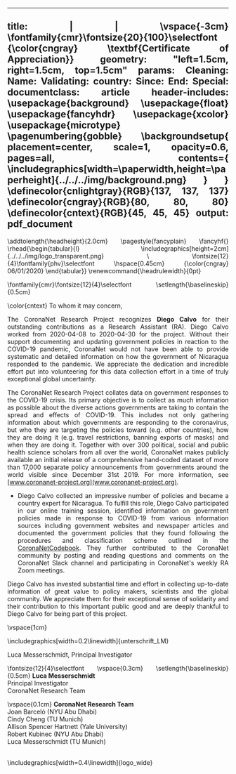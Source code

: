 
---
title: |
  | \vspace{-3cm} \fontfamily{cmr}\fontsize{20}{100}\selectfont {\color{cngray} \textbf{Certificate of Appreciation}}
geometry: "left=1.5cm, right=1.5cm, top=1.5cm"
params:
  Cleaning: 
  Name: 
  Validating: 
  country: 
  Since: 
  End:
  Special:
documentclass: article
header-includes:
  \usepackage{background}
  \usepackage{float}
  \usepackage{fancyhdr}
  \usepackage{xcolor}
  \usepackage{microtype}
  \pagenumbering{gobble}
  \backgroundsetup{
  placement=center,
  scale=1,
  opacity=0.6,
  pages=all,
  contents={
  \includegraphics[width=\paperwidth,height=\paperheight]{../../../img/background.png}
  }
  }
  \definecolor{cnlightgray}{RGB}{137, 137, 137}
  \definecolor{cngray}{RGB}{80, 80, 80}
  \definecolor{cntext}{RGB}{45, 45, 45}
output: pdf_document
---
\addtolength{\headheight}{2.0cm}
\pagestyle{fancyplain}
\fancyhf{}
\rhead{\begin{tabular}{l}
\includegraphics[height=2cm]{../../../img/logo_transparent.png} \\ 
\fontsize{12}{4}\fontfamily{phv}\selectfont \hspace{0.45cm} {\color{cngray} 06/01/2020}
\end{tabular}}
\renewcommand{\headrulewidth}{0pt} 

<style>
body {
text-align: justify}
</style>

\fontfamily{cmr}\fontsize{12}{4}\selectfont
\setlength{\baselineskip}{0.5cm}

\color{cntext}
To whom it may concern, 

The CoronaNet Research Project recognizes **Diego Calvo** for their outstanding contributions as a Research Assistant (RA). Diego Calvo worked from 2020-04-08 to 2020-04-30 for the project. Without their support documenting and updating government policies in reaction to the COVID-19 pandemic, CoronaNet would not have been able to provide systematic and detailed information on how the government of  Nicaragua responded to the pandemic. We appreciate the dedication and incredible effort put into volunteering for this data collection effort in a time of truly exceptional global uncertainty.

The CoronaNet Research Project collates data on government responses to the COVID-19 crisis. Its primary objective is to collect as much information as possible about the diverse actions governments are taking to contain the spread and effects of COVID-19. This includes not only gathering information about which governments are responding to the coronavirus, but who they are targeting the policies toward (e.g. other countries), how they are doing it (e.g. travel restrictions, banning exports of masks) and when they are doing it. Together with over 300 political, social and public health science scholars from all over the world, CoronaNet makes publicly available an initial release of a comprehensive hand-coded dataset of more than 17,000 separate policy announcements from governments around the world visible since December 31st 2019. For more information, see [www.coronanet-project.org](www.coronanet-project.org).

* Diego Calvo collected an impressive number of policies and became a country expert for Nicaragua. To fulfill this role, Diego Calvo participated in our online training session, identified information on government policies made in response to COVID-19 from various information sources including government websites and newspaper articles and documented the government policies that they found following the procedures and classification scheme outlined in the [CoronaNetCodebook](https://docs.google.com/document/d/1zvNMpwj0onFvUZ_gLl4RRjqS-clbHv3TIX6EOHofsME/edit?usp=sharing). They further contributed to the CoronaNet community by posting and reading questions and comments on the CoronaNet Slack channel and participating in CoronaNet's weekly RA Zoom meetings. 







Diego Calvo has invested substantial time and effort in collecting up-to-date information of great value to policy makers, scientists and the global community. We appreciate them for their exceptional sense of solidarity and their contribution to this important public good and are deeply thankful to Diego Calvo for being part of this project.


\vspace{1cm}



\includegraphics[width=0.2\linewidth]{unterschrift_LM} 

Luca Messerschmidt, Principal Investigator
<br>

\fontsize{12}{4}\selectfont
\vspace{0.3cm}
\setlength{\baselineskip}{0.5cm}
**Luca Messerschmidt**  
Principal Investigator  
CoronaNet Research Team  

\vspace{0.1cm}
**CoronaNet Research Team**  
Joan Barceló (NYU Abu Dhabi)  
Cindy Cheng (TU Munich)  
Allison Spencer Hartnett (Yale University)  
Robert Kubinec (NYU Abu Dhabi)  
Luca Messerschmidt (TU Munich)  
<br>


\includegraphics[width=0.4\linewidth]{logo_wide} 
